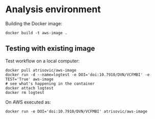 # Analysis environment

Building the Docker image:

```
docker build -t aws-image .
```

## Testing with existing image

Test workflow on a local computer:

```
docker pull atrisovic/aws-image
docker run -d --name=logtest -e DOI='doi:10.7910/DVN/VCFMBI' -e TEST='True' aws-image
# see what's happening in the container
docker attach logtest
docker rm logtest
```

On AWS executed as:

```
docker run -e DOI='doi:10.7910/DVN/VCFMBI' atrisovic/aws-image
```
